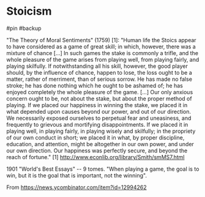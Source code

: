 # Stoicism

#pin #backup

"The Theory of Moral Sentiments" (1759) [1]:
"Human life the Stoics appear to have considered as a game of great skill; in which, however, there was a mixture of chance [...] In such games the stake is commonly a trifle, and the whole pleasure of the game arises from playing well, from playing fairly, and playing skilfully. If notwithstanding all his skill, however, the good player should, by the influence of chance, happen to lose, the loss ought to be a matter, rather of merriment, than of serious sorrow. He has made no false stroke; he has done nothing which he ought to be ashamed of; he has enjoyed completely the whole pleasure of the game. [...]
Our only anxious concern ought to be, not about the stake, but about the proper method of playing. If we placed our happiness in winning the stake, we placed it in what depended upon causes beyond our power, and out of our direction. We necessarily exposed ourselves to perpetual fear and uneasiness, and frequently to grievous and mortifying disappointments. If we placed it in playing well, in playing fairly, in playing wisely and skilfully; in the propriety of our own conduct in short; we placed it in what, by proper discipline, education, and attention, might be altogether in our own power, and under our own direction. Our happiness was perfectly secure, and beyond the reach of fortune."
[1] http://www.econlib.org/library/Smith/smMS7.html


1901 "World's Best Essays" -- 9 tomes.
"When playing a game, the goal is to win, but it is the goal that is important, not the winning".

From <https://news.ycombinator.com/item?id=12994262> 


